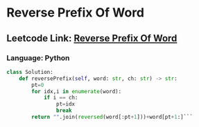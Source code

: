 # Reverse Prefix Of Word

## Leetcode Link: [Reverse Prefix Of Word](https://leetcode.com/problems/reverse-prefix-of-word/)
### Language: Python

```py
class Solution:
    def reversePrefix(self, word: str, ch: str) -> str:
        pt=0
        for idx,i in enumerate(word):
            if i == ch:
                pt=idx
                break
        return "".join(reversed(word[:pt+1]))+word[pt+1:]```



